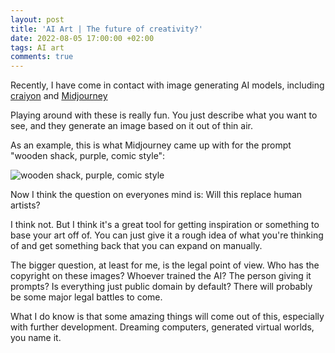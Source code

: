 ```yaml
---
layout: post
title: 'AI Art | The future of creativity?'
date: 2022-08-05 17:00:00 +02:00
tags: AI art
comments: true
---
```


Recently, I have come in contact with image generating AI models, including [craiyon](https://www.craiyon.com/) and [Midjourney](https://www.midjourney.com/home/)

Playing around with these is really fun. You just describe what you want to see, and they generate an image based on it out of thin air.

As an example, this is what Midjourney came up with for the prompt "wooden shack, purple, comic style":

![wooden shack, purple, comic style](https://i.imgur.com/R46wcuI.png)

Now I think the question on everyones mind is: Will this replace human artists?

I think not. But I think it's a great tool for getting inspiration or something to base your art off of. You can just give it a rough idea of what you're thinking of and get something back that you can expand on manually.

The bigger question, at least for me, is the legal point of view. Who has the copyright on these images? Whoever trained the AI? The person giving it prompts? Is everything just public domain by default? There will probably be some major legal battles to come.

What I do know is that some amazing things will come out of this, especially with further development. Dreaming computers, generated virtual worlds, you name it.